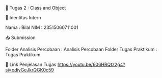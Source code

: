 📁 Tugas 2 : Class and Object

👤 Identitas Intern

Nama : Bilal
NIM : 23515060711001

📤 Submission

Folder Analisis Percobaan : Analisis Percobaan
Folder Tugas Praktikum : Tugas Praktikum

🔗 Link Penjelasan Tugas
https://youtu.be/606HRQtz2g4?si=odiyGeJkrQGK0c59
